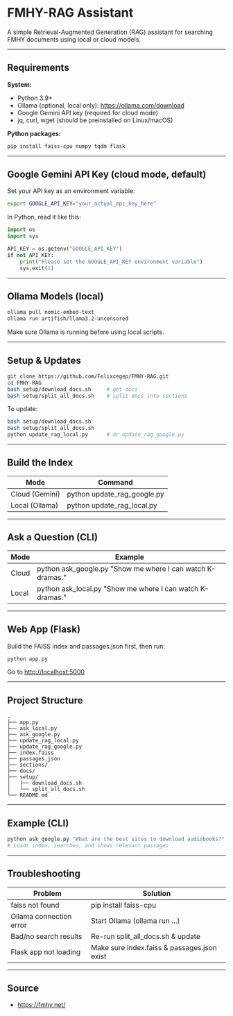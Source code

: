 # FMHY-RAG Assistant

A simple Retrieval-Augmented Generation (RAG) assistant for searching FMHY documents using local or cloud models.

---

## Requirements

**System:**
- Python 3.9+
- Ollama (optional, local only): https://ollama.com/download
- Google Gemini API key (required for cloud mode)
- jq, curl, wget (should be preinstalled on Linux/macOS)

**Python packages:**
```bash
pip install faiss-cpu numpy tqdm flask
```

---

## Google Gemini API Key (cloud mode, default)

Set your API key as an environment variable:
```bash
export GOOGLE_API_KEY="your_actual_api_key_here"
```

In Python, read it like this:
```python
import os
import sys

API_KEY = os.getenv("GOOGLE_API_KEY")
if not API_KEY:
    print("Please set the GOOGLE_API_KEY environment variable")
    sys.exit(1)
```

---

## Ollama Models (local)

```bash
ollama pull nomic-embed-text
ollama run artifish/llama3.2-uncensored
```
Make sure Ollama is running before using local scripts.

---

## Setup & Updates

```bash
git clone https://github.com/Felixcegep/FMHY-RAG.git
cd FMHY-RAG
bash setup/download_docs.sh     # get docs
bash setup/split_all_docs.sh    # split docs into sections
```

To update:
```bash
bash setup/download_docs.sh
bash setup/split_all_docs.sh
python update_rag_local.py      # or update_rag_google.py
```

---

## Build the Index

| Mode          | Command                       |
|---------------|------------------------------|
| Cloud (Gemini)| python update_rag_google.py  |
| Local (Ollama)| python update_rag_local.py   |

---

## Ask a Question (CLI)

| Mode   | Example                                                    |
|--------|------------------------------------------------------------|
| Cloud  | python ask_google.py "Show me where I can watch K-dramas." |
| Local  | python ask_local.py "Show me where I can watch K-dramas."  |

---

## Web App (Flask)

Build the FAISS index and passages.json first, then run:
```bash
python app.py
```
Go to [http://localhost:5000](http://localhost:5000)

---

## Project Structure

```
.
├── app.py
├── ask_local.py
├── ask_google.py
├── update_rag_local.py
├── update_rag_google.py
├── index.faiss
├── passages.json
├── sections/
├── docs/
├── setup/
│   ├── download_docs.sh
│   └── split_all_docs.sh
└── README.md
```

---

## Example (CLI)

```bash
python ask_google.py "What are the best sites to download audiobooks?"
# Loads index, searches, and shows relevant passages
```

---

## Troubleshooting

| Problem                    | Solution                             |
|----------------------------|--------------------------------------|
| faiss not found            | pip install faiss-cpu                |
| Ollama connection error    | Start Ollama (ollama run ...)        |
| Bad/no search results      | Re-run split_all_docs.sh & update    |
| Flask app not loading      | Make sure index.faiss & passages.json exist |

---

## Source

- https://fmhy.net/
